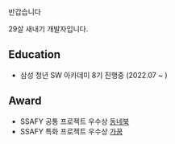 반갑습니다

29살 새내기 개발자입니다.



## Education

-   삼성 청년 SW 아카데미 8기 진행중 (2022.07 ~ )

## Award

-   SSAFY 공통 프로젝트 우수상 [동네북](https://github.com/younglee0207/TownBook)
-   SSAFY 특화 프로젝트 우수상 [가꿈](https://github.com/younglee0207/Gaggum)
